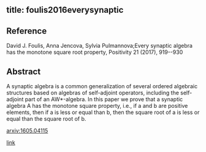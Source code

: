 title: foulis2016everysynaptic
---


## Reference

David J. Foulis, Anna Jencova, Sylvia Pulmannova;Every synaptic algebra has the monotone square root property, Positivity 21 (2017), 919--930

## Abstract 
  A synaptic algebra is a common generalization of several ordered algebraic
structures based on algebras of self-adjoint operators, including the
self-adjoint part of an AW\*-algebra. In this paper we prove that a synaptic
algebra A has the monotone square property, i.e., if a and b are positive
elements, then if a is less or equal than b, then the square root of a is less
or equal than the square root of b.

    

[arxiv:1605.04115](https://arxiv.org/abs/1605.04115)

[link](https://link.springer.com/article/10.1007/s11117-016-0443-z)
